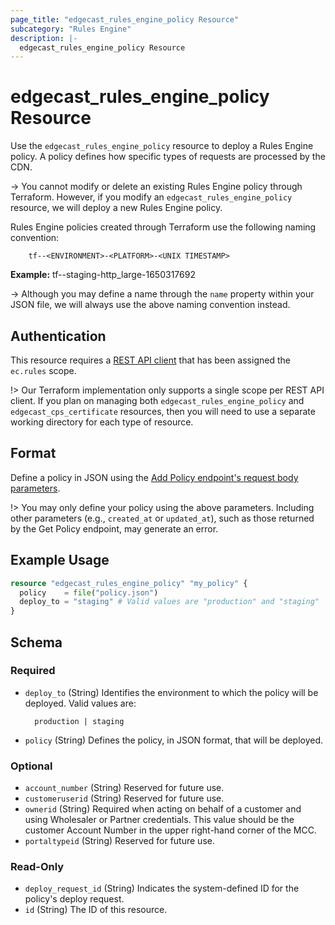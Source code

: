 ```yaml
---
page_title: "edgecast_rules_engine_policy Resource"
subcategory: "Rules Engine"
description: |-
  edgecast_rules_engine_policy Resource
---
```


# edgecast_rules_engine_policy Resource

Use the `edgecast_rules_engine_policy` resource to deploy a Rules Engine policy. A policy defines how specific types of requests are processed by the CDN. 

-> You cannot modify or delete an existing Rules Engine policy through Terraform. However, if you modify an `edgecast_rules_engine_policy` resource, we will deploy a new Rules Engine policy.

Rules Engine policies created through Terraform use the following naming convention:

        tf--<ENVIRONMENT>-<PLATFORM>-<UNIX TIMESTAMP>

**Example:** tf--staging-http_large-1650317692

-> Although you may define a name through the `name` property within your JSON file, we will always use the above naming convention instead. 

## Authentication

This resource requires a [REST API client](../guides/authentication#rest-api-oauth-20-client-credentials) that has been assigned the `ec.rules` scope.

!> Our Terraform implementation only supports a single scope per REST API client. If you plan on managing both `edgecast_rules_engine_policy` and `edgecast_cps_certificate` resources, then you will need to use a separate working directory for each type of resource.

## Format

Define a policy in JSON using the [Add Policy endpoint's request body parameters](https://developer.edgecast.com/cdn/api/index.html#Media_Management/REv4/Add-Policy.htm#Request). 

!> You may only define your policy using the above parameters. Including other parameters (e.g., `created_at` or `updated_at`), such as those returned by the Get Policy endpoint, may generate an error.

## Example Usage

```terraform
resource "edgecast_rules_engine_policy" "my_policy" {
  policy    = file("policy.json")
  deploy_to = "staging" # Valid values are "production" and "staging"
}
```

<!-- schema generated by tfplugindocs -->
## Schema

### Required

- `deploy_to` (String) Identifies the environment to which the policy will be deployed. Valid values are: 

        production | staging
- `policy` (String) Defines the policy, in JSON format, that will be deployed.

### Optional

- `account_number` (String) Reserved for future use.
- `customeruserid` (String) Reserved for future use.
- `ownerid` (String) Required when acting on behalf of a customer and using Wholesaler or Partner credentials. This value should be the customer Account Number in the upper right-hand corner of the MCC.
- `portaltypeid` (String) Reserved for future use.

### Read-Only

- `deploy_request_id` (String) Indicates the system-defined ID for the policy's deploy request.
- `id` (String) The ID of this resource.
